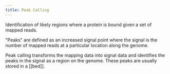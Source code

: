 ```yaml
---
title: Peak Calling
---
```


Identification of likely regions where a protein is bound given a set of mapped
reads.

"Peaks" are defined as an increased signal point where the signal is the number
of mapped reads at a particular location along the genome.

Peak calling transforms the mapping data into signal data and identifies the
peaks in the signal as a region on the genome. These peaks are usually stored in
a [[bed]].

